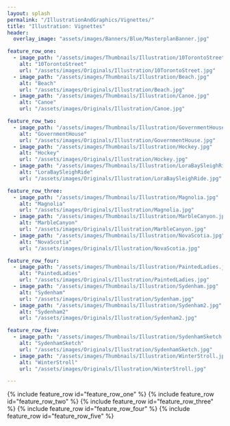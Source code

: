 ```yaml
---
layout: splash
permalink: "/IllustrationAndGraphics/Vignettes/"
title: "Illustration: Vignettes"
header:
  overlay_image: "assets/images/Banners/Blue/MasterplanBanner.jpg"

feature_row_one:
  - image_path: "/assets/images/Thumbnails/Illustration/10TorontoStreet.jpg"
    alt: "10TorontoStreet"
    url: "/assets/images/Originals/Illustration/10TorontoStreet.jpg"
  - image_path: "/assets/images/Thumbnails/Illustration/Beach.jpg"
    alt: "Beach"
    url: "/assets/images/Originals/Illustration/Beach.jpg"
  - image_path: "/assets/images/Thumbnails/Illustration/Canoe.jpg"
    alt: "Canoe"
    url: "/assets/images/Originals/Illustration/Canoe.jpg"

feature_row_two:
  - image_path: "/assets/images/Thumbnails/Illustration/GovernmentHouse.jpg"
    alt: "GovernmentHouse"
    url: "/assets/images/Originals/Illustration/GovernmentHouse.jpg"
  - image_path: "/assets/images/Thumbnails/Illustration/Hockey.jpg"
    alt: "Hockey"
    url: "/assets/images/Originals/Illustration/Hockey.jpg"
  - image_path: "/assets/images/Thumbnails/Illustration/LoraBaySleighRide.jpg"
    alt: "LoraBaySleighRide"
    url: "/assets/images/Originals/Illustration/LoraBaySleighRide.jpg"

feature_row_three:
  - image_path: "/assets/images/Thumbnails/Illustration/Magnolia.jpg"
    alt: "Magnolia"
    url: "/assets/images/Originals/Illustration/Magnolia.jpg"
  - image_path: "/assets/images/Thumbnails/Illustration/MarbleCanyon.jpg"
    alt: "MarbleCanyon"
    url: "/assets/images/Originals/Illustration/MarbleCanyon.jpg"
  - image_path: "/assets/images/Thumbnails/Illustration/NovaScotia.jpg"
    alt: "NovaScotia"
    url: "/assets/images/Originals/Illustration/NovaScotia.jpg"

feature_row_four:
  - image_path: "/assets/images/Thumbnails/Illustration/PaintedLadies.jpg"
    alt: "PaintedLadies"
    url: "/assets/images/Originals/Illustration/PaintedLadies.jpg"
  - image_path: "/assets/images/Thumbnails/Illustration/Sydenham.jpg"
    alt: "Sydenham"
    url: "/assets/images/Originals/Illustration/Sydenham.jpg"
  - image_path: "/assets/images/Thumbnails/Illustration/Sydenham2.jpg"
    alt: "Sydenham2"
    url: "/assets/images/Originals/Illustration/Sydenham2.jpg"

feature_row_five:
  - image_path: "/assets/images/Thumbnails/Illustration/SydenhamSketch.jpg"
    alt: "SydenhamSketch"
    url: "/assets/images/Originals/Illustration/SydenhamSketch.jpg"
  - image_path: "/assets/images/Thumbnails/Illustration/WinterStroll.jpg"
    alt: "WinterStroll"
    url: "/assets/images/Originals/Illustration/WinterStroll.jpg"

---
```


{% include feature_row id="feature_row_one" %}
{% include feature_row id="feature_row_two" %}
{% include feature_row id="feature_row_three" %}
{% include feature_row id="feature_row_four" %}
{% include feature_row id="feature_row_five" %}
